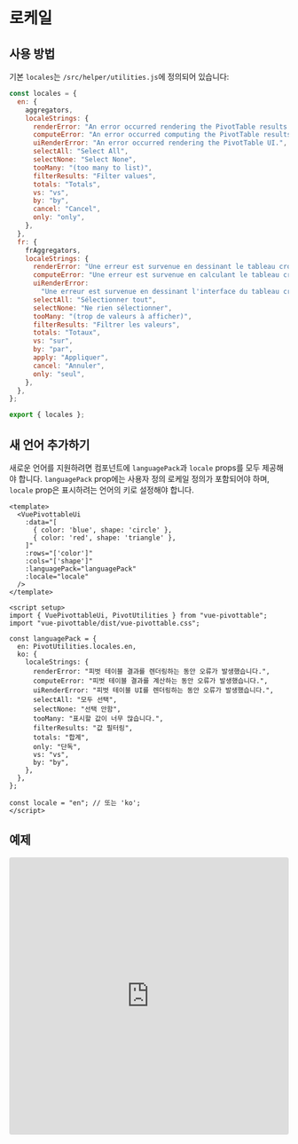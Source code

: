 # 로케일

## 사용 방법

기본 `locales`는 `/src/helper/utilities.js`에 정의되어 있습니다:

```js
const locales = {
  en: {
    aggregators,
    localeStrings: {
      renderError: "An error occurred rendering the PivotTable results.",
      computeError: "An error occurred computing the PivotTable results.",
      uiRenderError: "An error occurred rendering the PivotTable UI.",
      selectAll: "Select All",
      selectNone: "Select None",
      tooMany: "(too many to list)",
      filterResults: "Filter values",
      totals: "Totals",
      vs: "vs",
      by: "by",
      cancel: "Cancel",
      only: "only",
    },
  },
  fr: {
    frAggregators,
    localeStrings: {
      renderError: "Une erreur est survenue en dessinant le tableau croisé.",
      computeError: "Une erreur est survenue en calculant le tableau croisé.",
      uiRenderError:
        "Une erreur est survenue en dessinant l'interface du tableau croisé dynamique.",
      selectAll: "Sélectionner tout",
      selectNone: "Ne rien sélectionner",
      tooMany: "(trop de valeurs à afficher)",
      filterResults: "Filtrer les valeurs",
      totals: "Totaux",
      vs: "sur",
      by: "par",
      apply: "Appliquer",
      cancel: "Annuler",
      only: "seul",
    },
  },
};

export { locales };
```

## 새 언어 추가하기

새로운 언어를 지원하려면 컴포넌트에 `languagePack`과 `locale` props를 모두 제공해야 합니다.
`languagePack` prop에는 사용자 정의 로케일 정의가 포함되어야 하며, `locale` prop은 표시하려는 언어의 키로 설정해야 합니다.

```vue
<template>
  <VuePivottableUi
    :data="[
      { color: 'blue', shape: 'circle' },
      { color: 'red', shape: 'triangle' },
    ]"
    :rows="['color']"
    :cols="['shape']"
    :languagePack="languagePack"
    :locale="locale"
  />
</template>

<script setup>
import { VuePivottableUi, PivotUtilities } from "vue-pivottable";
import "vue-pivottable/dist/vue-pivottable.css";

const languagePack = {
  en: PivotUtilities.locales.en,
  ko: {
    localeStrings: {
      renderError: "피벗 테이블 결과를 렌더링하는 동안 오류가 발생했습니다.",
      computeError: "피벗 테이블 결과를 계산하는 동안 오류가 발생했습니다.",
      uiRenderError: "피벗 테이블 UI를 렌더링하는 동안 오류가 발생했습니다.",
      selectAll: "모두 선택",
      selectNone: "선택 안함",
      tooMany: "표시할 값이 너무 많습니다.",
      filterResults: "값 필터링",
      totals: "합계",
      only: "단독",
      vs: "vs",
      by: "by",
    },
  },
};

const locale = "en"; // 또는 'ko';
</script>
```

## 예제

<iframe
  src="https://stackblitz.com/edit/vitejs-vite-aefzv3q9?embed=1&file=src%2FApp.vue&hideExplorer=1&hideNavigation=1&view=preview"
  width="100%"
  height="500"
  style="border:0; border-radius: 4px; overflow:hidden;"
  title="Vue Pivottable 예제: 로케일"
  allow="accelerometer; ambient-light-sensor; camera; encrypted-media; geolocation; gyroscope; hid; microphone; midi; payment; usb; vr; xr-spatial-tracking"
  sandbox="allow-forms allow-modals allow-popups allow-presentation allow-same-origin allow-scripts allow-popups-to-escape-sandbox"
></iframe>